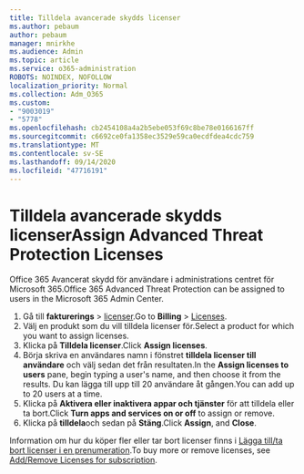 ```yaml
---
title: Tilldela avancerade skydds licenser
ms.author: pebaum
author: pebaum
manager: mnirkhe
ms.audience: Admin
ms.topic: article
ms.service: o365-administration
ROBOTS: NOINDEX, NOFOLLOW
localization_priority: Normal
ms.collection: Adm_O365
ms.custom:
- "9003019"
- "5778"
ms.openlocfilehash: cb2454108a4a2b5ebe053f69c8be78e0166167ff
ms.sourcegitcommit: c6692ce0fa1358ec3529e59ca0ecdfdea4cdc759
ms.translationtype: MT
ms.contentlocale: sv-SE
ms.lasthandoff: 09/14/2020
ms.locfileid: "47716191"
---
```

# <a name="assign-advanced-threat-protection-licenses"></a><span data-ttu-id="e5461-102">Tilldela avancerade skydds licenser</span><span class="sxs-lookup"><span data-stu-id="e5461-102">Assign Advanced Threat Protection Licenses</span></span>

<span data-ttu-id="e5461-103">Office 365 Avancerat skydd för användare i administrations centret för Microsoft 365.</span><span class="sxs-lookup"><span data-stu-id="e5461-103">Office 365 Advanced Threat Protection can be assigned to users in the Microsoft 365 Admin Center.</span></span>

1. <span data-ttu-id="e5461-104">Gå till **fakturerings**  >  [licenser](https://go.microsoft.com/fwlink/p/?linkid=842264).</span><span class="sxs-lookup"><span data-stu-id="e5461-104">Go to **Billing** > [Licenses](https://go.microsoft.com/fwlink/p/?linkid=842264).</span></span>
2. <span data-ttu-id="e5461-105">Välj en produkt som du vill tilldela licenser för.</span><span class="sxs-lookup"><span data-stu-id="e5461-105">Select a product for which you want to assign licenses.</span></span>
3. <span data-ttu-id="e5461-106">Klicka på **Tilldela licenser**.</span><span class="sxs-lookup"><span data-stu-id="e5461-106">Click **Assign licenses**.</span></span>
4. <span data-ttu-id="e5461-107">Börja skriva en användares namn i fönstret **tilldela licenser till användare**  och välj sedan det från resultaten.</span><span class="sxs-lookup"><span data-stu-id="e5461-107">In the **Assign licenses to users**  pane, begin typing a user's name, and then choose it from the results.</span></span> <span data-ttu-id="e5461-108">Du kan lägga till upp till 20 användare åt gången.</span><span class="sxs-lookup"><span data-stu-id="e5461-108">You can add up to 20 users at a time.</span></span>
5. <span data-ttu-id="e5461-109">Klicka på **Aktivera eller inaktivera appar och tjänster**  för att tilldela eller ta bort.</span><span class="sxs-lookup"><span data-stu-id="e5461-109">Click **Turn apps and services on or off**  to assign or remove.</span></span>
6. <span data-ttu-id="e5461-110">Klicka på **tilldela**och sedan på  **Stäng**.</span><span class="sxs-lookup"><span data-stu-id="e5461-110">Click **Assign**, and  **Close**.</span></span>

<span data-ttu-id="e5461-111">Information om hur du köper fler eller tar bort licenser finns i [Lägga till/ta bort licenser i en prenumeration](https://docs.microsoft.com/microsoft-365/commerce/licenses/buy-licenses?view=o365-worldwide#add-or-remove-licenses-for-your-business-subscription).</span><span class="sxs-lookup"><span data-stu-id="e5461-111">To buy more or remove licenses, see [Add/Remove Licenses for subscription](https://docs.microsoft.com/microsoft-365/commerce/licenses/buy-licenses?view=o365-worldwide#add-or-remove-licenses-for-your-business-subscription).</span></span>